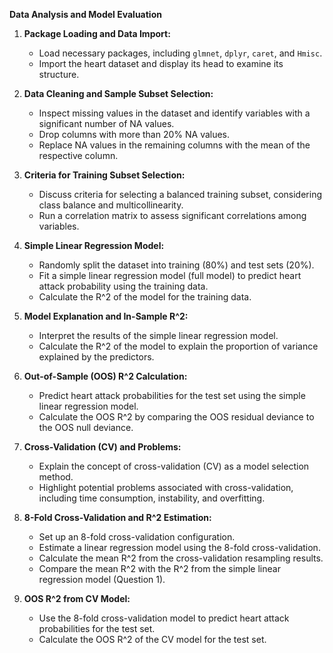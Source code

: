 **Data Analysis and Model Evaluation**

1. **Package Loading and Data Import:**
   - Load necessary packages, including `glmnet`, `dplyr`, `caret`, and `Hmisc`.
   - Import the heart dataset and display its head to examine its structure.

2. **Data Cleaning and Sample Subset Selection:**
   - Inspect missing values in the dataset and identify variables with a significant number of NA values.
   - Drop columns with more than 20% NA values.
   - Replace NA values in the remaining columns with the mean of the respective column.

3. **Criteria for Training Subset Selection:**
   - Discuss criteria for selecting a balanced training subset, considering class balance and multicollinearity.
   - Run a correlation matrix to assess significant correlations among variables.

4. **Simple Linear Regression Model:**
   - Randomly split the dataset into training (80%) and test sets (20%).
   - Fit a simple linear regression model (full model) to predict heart attack probability using the training data.
   - Calculate the R^2 of the model for the training data.

5. **Model Explanation and In-Sample R^2:**
   - Interpret the results of the simple linear regression model.
   - Calculate the R^2 of the model to explain the proportion of variance explained by the predictors.

6. **Out-of-Sample (OOS) R^2 Calculation:**
   - Predict heart attack probabilities for the test set using the simple linear regression model.
   - Calculate the OOS R^2 by comparing the OOS residual deviance to the OOS null deviance.

7. **Cross-Validation (CV) and Problems:**
   - Explain the concept of cross-validation (CV) as a model selection method.
   - Highlight potential problems associated with cross-validation, including time consumption, instability, and overfitting.

8. **8-Fold Cross-Validation and R^2 Estimation:**
   - Set up an 8-fold cross-validation configuration.
   - Estimate a linear regression model using the 8-fold cross-validation.
   - Calculate the mean R^2 from the cross-validation resampling results.
   - Compare the mean R^2 with the R^2 from the simple linear regression model (Question 1).

9. **OOS R^2 from CV Model:**
   - Use the 8-fold cross-validation model to predict heart attack probabilities for the test set.
   - Calculate the OOS R^2 of the CV model for the test set.

